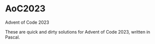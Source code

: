 # AoC2023
Advent of Code 2023

These are quick and dirty solutions for Advent of Code 2023, written in Pascal.

